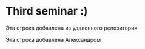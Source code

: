 # Third seminar :)

Эта строка добавлена из удаленного репозитория.


Эта строка добавлена Александром